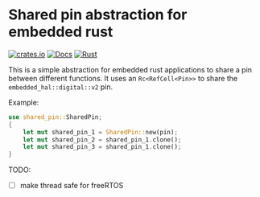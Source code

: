 # Shared pin abstraction for embedded rust

[![crates.io](https://img.shields.io/crates/v/shared-pin.svg)](https://crates.io/crates/shared-pin)
[![Docs](https://docs.rs/shared-pin/badge.svg)](https://docs.rs/shared-pin)
[![Rust](https://github.com/hacknus/shared-pin-rs/actions/workflows/rust.yml/badge.svg)](https://github.com/hacknus/shared-pin-rs/actions/workflows/rust.yml)

This is a simple abstraction for embedded rust applications to share a pin between different functions.
It uses an `Rc<RefCell<Pin>>` to share the `embedded_hal::digital::v2` pin.  

  
Example:
```rust
use shared_pin::SharedPin;
{
    let mut shared_pin_1 = SharedPin::new(pin);
    let mut shared_pin_2 = shared_pin_1.clone();
    let mut shared_pin_3 = shared_pin_1.clone();
}
```

TODO:
- [ ] make thread safe for freeRTOS

